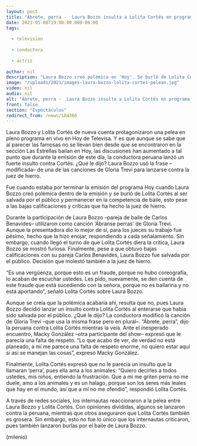 ```yaml
---
layout: post
title: "Ábrete, perra -  Laura Bozzo insulta a Lolita Cortés en programa en vivo de 'Hoy'; redes reaccionan"
date: 2021-05-08T19:00:00.000-06:00
tags:
  
  - television
  
  - conductora
  
  - actriz
  
author: nil
description: "Laura Bozzo creó polémica en 'Hoy'. Se burló de Lolita Cortés al ser salvada por el público y permanecer en la competencia de baile. Visiblemente furiosa lanzó un insulto contra la 'juez de hierro' y se volvió tendencia en redes. "
image: "/uploads/2021/images-laura-bozzo-lolita-cortes-pelean.jpg"
video: nil
audio: nil
alt: "Ábrete, perra -  Laura Bozzo insulta a Lolita Cortés en programa en vivo de 'Hoy'; redes reaccionan"
front: false
section: "Espectáculos"
redirect_from: /news/184366
---
```


Laura Bozzo y Lolita Cortés de nueva cuenta protagonizaron una pelea en pleno programa en vivo en Hoy de Televisa. Y es que aunque se sabe que al parecer las famosas no se llevan bien desde que se encontraron en la sección Las Estrellas bailan en Hoy, las discusiones han aumentado a tal punto que durante la emisión de este día, la conductora peruana lanzó un fuerte insulto contra Cortés. ¿Qué le dijo? Laura Bozzo usó la frase –modificada– de una de las canciones de Gloria Trevi para lanzarse contra la juez de hierro.  

Fue cuando estaba por terminar la emisión del programa Hoy cuando Laura Bozzo creó polémica dentro de la emisión y se burló de Lolita Cortés al ser salvada por el público y permanecer en la competencia de baile, esto pese a las bajas calificaciones y críticas que ha hecho la juez de hierro. 

Durante la participación de Laura Bozzo –pareja de baile de Carlos Benavides– utilizaron como canción ‘Ábranse perras’ de Gloria Trevi. Aunque la presentadora dio lo mejor de sí, para los jueces su trabajo fue pésimo, hecho que la hizo enojar, respondiendo a cada señalamiento. Sin embargo, cuando llegó el turno de que Lolita Cortés diera la crítica, Laura Bozzo se mostró furiosa. Finalmente, pese a que obtuvo bajas calificaciones con su pareja Carlos Benavides, Laura Bozzo fue salvada por el público. Decisión que molestó también a la juez de hierro.

“Es una vergüenza, porque esto es un fraude, porque no hubo coreografía, lo acaban de escuchar ustedes. Les pido, nuevamente, se den cuenta de este fraude que está sucediendo con la señora, porque no es bailarina y no está aportando”, señaló Lolita Cortés sobre Laura Bozzo. 

Aunque se creía que la polémica acabaría ahí, resulta que no, pues Laura Bozzo decidió lanzar un insulto contra Lolita Cortés al enterarse que había sido salvada por el público. ¿Qué le dijo? La conductora modificó la canción de Gloria Trevi –que usa la misma frase pero en plural–. “Ábrete, perra”, dijo la peruana contra Lolita Cortés mientras la veía. Ante el inesperado encuentro, Macky González –otra participante del show– expresó que le parecía una falta de respeto. “Lo que acabo de ver, de verdad no está planeado, a mí me parece una falta de respeto enorme, no quiero estar aquí si así se manejan las cosas”, expresó Macky González. 

Finalmente, Lolita Cortés expresó que no le parecía un insulto que la llamaran ‘perra’, pues ella ama a los animales: “Quiero decirles a todos ustedes, mis niños, entiendo la frustración. Que a mí me griten perra no me duele, amo a los animales y es un halago, porque son los seres más leales que hay en el mundo, así que a mí no me ofendió”, respondió Lolita Cortés.

A través de redes sociales, los internautas reaccionaron a la pelea entre Laura Bozzo y Lolita Cortés. Con opiniones divididas, algunos se lanzaron contra la peruana, mientras que otros aseguraron que Lolita Cortés también es grosera.  Sin embargo, esto no fue lo único que los internautas criticaron, pues también lanzaron burlas por el baile de Laura Bozzo.   

(milenio)